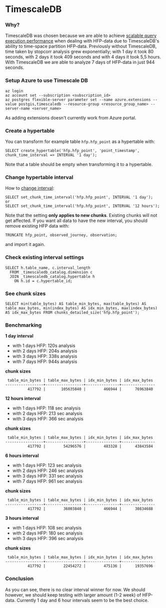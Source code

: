 # TimescaleDB

### Why?

TimescaleDB was chosen because we are able to achieve [scalable query execution performance](https://docs.timescale.com/timescaledb/latest/overview/how-does-it-compare/timescaledb-vs-postgres/#much-higher-ingest-rates) when dealing with HFP-data due to TimescaleDB's ability to time-space partition HFP-data. Previously without TimescaleDB, time taken by stopcorr analysis grew exponentially; with 1 day it took 80 seconds, with 2 days it took 409 seconds and with 4 days it took 5,5 hours. With TimescaleDB we are able to analyze 7 days of HFP-data in just 944 seconds.


### Setup Azure to use Timescale DB

```
az login
az account set --subscription <subscription_id>
az postgres flexible-server parameter set --name azure.extensions --value postgis,timescaledb --resource-group <resource_group_name> --server-name <server_name>
```
As adding extensions doesn't currently work from Azure portal.

### Create a hypertable

You can transform for example table `hfp.hfp_point` as a hypertable with:
```
SELECT create_hypertable('hfp.hfp_point', 'point_timestamp', chunk_time_interval => INTERVAL '1 day');
```
Note that a table should be empty when transforming it to a hypertable.

### Change hypertable interval

How to [change interval](https://docs.timescale.com/timescaledb/latest/how-to-guides/hypertables/change-chunk-intervals/#change-the-chunk-interval-length-on-an-existing-hypertable):

```
SELECT set_chunk_time_interval('hfp.hfp_point', INTERVAL '1 day');
or
SELECT set_chunk_time_interval('hfp.hfp_point', INTERVAL '12 hours');
```
Note that the setting **only applies to new chunks**. Existing chunks will not get affected. If you want all data to have the new interval, you should remove existing HFP data with:
```
TRUNCATE hfp_point, observed_journey, observation;
```
and import it again.

### Check existing interval settings

```
SELECT h.table_name, c.interval_length
  FROM _timescaledb_catalog.dimension c
  JOIN _timescaledb_catalog.hypertable h
    ON h.id = c.hypertable_id;
```

### See chunk sizes

```
SELECT min(table_bytes) AS table_min_bytes, max(table_bytes) AS table_max_bytes, min(index_bytes) AS idx_min_bytes, max(index_bytes) AS idx_max_bytes FROM chunks_detailed_size('hfp.hfp_point');
```

### Benchmarking

**1 day interval**
- with 1 days HFP: 120s analysis
- with 2 days HFP: 204s analysis
- with 3 days HFP: 338s analysis
- with 7 days HFP: 944s analysis

**chunk sizes**
```
 table_min_bytes | table_max_bytes | idx_min_bytes | idx_max_bytes
-----------------+-----------------+---------------+---------------
          417792 |       105635840 |        466944 |      76963840
```

**12 hours interval**
- with 1 days HFP: 118 sec analysis
- with 2 days HFP: 213 sec analysis
- with 3 days HFP: 366 sec analysis

**chunk sizes**
```
 table_min_bytes | table_max_bytes | idx_min_bytes | idx_max_bytes
-----------------+-----------------+---------------+---------------
          417792 |        54296576 |        483328 |      43843584
```

**6 hours interval**
- with 1 days HFP: 123 sec analysis
- with 2 days HFP: 246 sec analysis
- with 3 days HFP: 331 sec analysis
- with 7 days HFP: 961 sec analysis

**chunk sizes**
```
 table_min_bytes | table_max_bytes | idx_min_bytes | idx_max_bytes
-----------------+-----------------+---------------+---------------
          417792 |        36003840 |        466944 |      30834688
```

**3 hours interval**
- with 1 days HFP: 108 sec analysis
- with 2 days HFP: 180 sec analysis
- with 3 days HFP: 396 sec analysis

**chunk sizes**
```
 table_min_bytes | table_max_bytes | idx_min_bytes | idx_max_bytes
-----------------+-----------------+---------------+---------------
          417792 |        22454272 |        475136 |      19357696
```




### Conclusion

As you can see, there is no clear interval winner for now. We should however, we should keep testing with larger amount (1-2 week) of HFP-data. Currently 1 day and 6 hour intervals seem to be the best choice.
